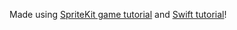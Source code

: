 Made using [SpriteKit game tutorial](https://www.youtube.com/watch?v=cJy61bOqQpg) and [Swift tutorial](https://learnxinyminutes.com/docs/swift/)!
